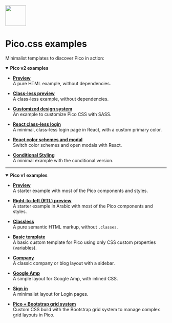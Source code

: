 <a href="https://picocss.com/">
  <img src="https://picocss.com/img/logo.svg" width="64" height="64">
</a>

# Pico.css examples

Minimalist templates to discover Pico in action:

<details open>
  <summary><strong>Pico v2 examples</strong></summary>

- **[Preview](https://codesandbox.io/s/github/picocss/examples/tree/master/v2-html)**  
A pure HTML example, without dependencies.

- **[Class-less preview](https://codesandbox.io/s/github/picocss/examples/tree/master/v2-html-classless)**  
A class-less example, without dependencies.

- **[Customized design system](https://codesandbox.io/s/github/picocss/examples/tree/master/v2-sass-customized-design-system)**  
An example to customize Pico CSS with SASS.

- **[React class-less login](https://codesandbox.io/s/github/picocss/examples/tree/master/v2-react-classless-login)**  
A minimal, class-less login page in React, with a custom primary color.

- **[React color schemes and modal](https://codesandbox.io/s/github/picocss/examples/tree/master/v2-react-color-schemes-and-modal)**  
Switch color schemes and open modals with React.

- **[Conditional Styling](https://codesandbox.io/s/github/picocss/examples/tree/master/v2-conditional-styling)**  
A minimal example with the conditional version.
</details>

---

<details open>
  <summary><strong>Pico v1 examples</strong></summary>

- **[Preview](https://codesandbox.io/s/github/picocss/examples/tree/master/v1-preview)**  
  A starter example with most of the Pico components and styles.

- **[Right-to-left (RTL) preview](https://codesandbox.io/s/github/picocss/examples/tree/master/v1-preview-rtl)**  
  A starter example in Arabic with most of the Pico components and styles.

- **[Classless](https://codesandbox.io/s/github/picocss/examples/tree/master/v1-classless)**  
  A pure semantic HTML markup, without `.classes`.

- **[Basic template](https://codesandbox.io/s/github/picocss/examples/tree/master/v1-basic-template)**  
  A basic custom template for Pico using only CSS custom properties (variables).

- **[Company](https://codesandbox.io/s/github/picocss/examples/tree/master/v1-company)**  
  A classic company or blog layout with a sidebar.

- **[Google Amp](https://codesandbox.io/s/github/picocss/examples/tree/master/v1-google-amp)**  
  A simple layout for Google Amp, with inlined CSS.

- **[Sign in](https://codesandbox.io/s/github/picocss/examples/tree/master/v1-sign-in)**  
  A minimalist layout for Login pages.

- **[Pico + Bootstrap grid system](https://codesandbox.io/s/github/picocss/examples/tree/master/v1-bootstrap-grid)**  
  Custom CSS build with the Bootstrap grid system to manage complex grid layouts in Pico.

</details>
